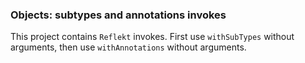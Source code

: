 ### Objects: subtypes and annotations invokes

This project contains `Reflekt` invokes. 
First use `withSubTypes` without arguments, 
then use `withAnnotations` without arguments.
